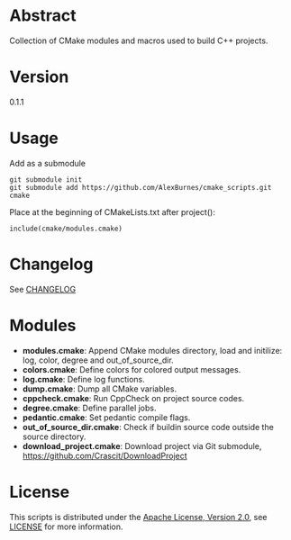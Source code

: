# Abstract

Collection of CMake modules and macros used to build C++ projects.

# Version

0.1.1 

# Usage

Add as a submodule

    git submodule init
    git submodule add https://github.com/AlexBurnes/cmake_scripts.git cmake

Place at the beginning of CMakeLists.txt after project():

    include(cmake/modules.cmake)

# Changelog

See [CHANGELOG](CHANGELOG.md)


# Modules

* **modules.cmake**: Append CMake modules directory, load and initilize: log, color, degree and out_of_source_dir.
* **colors.cmake**: Define colors for colored output messages.
* **log.cmake**: Define log functions.
* **dump.cmake**: Dump all CMake variables.
* **cppcheck.cmake**: Run CppCheck on project source codes.
* **degree.cmake**: Define parallel jobs.
* **pedantic.cmake**: Set pedantic compile flags.
* **out_of_source_dir.cmake**: Check if buildin source code outside the source directory.
* **download_project.cmake**: Download project via Git submodule, https://github.com/Crascit/DownloadProject

# License 
This scripts is distributed under the [Apache License, Version 2.0](https://www.apache.org/licenses/LICENSE-2.0), see [LICENSE](https://github.com:AlexBurnes/cmake_scripts/blob/master/LICENSE) for more information.
